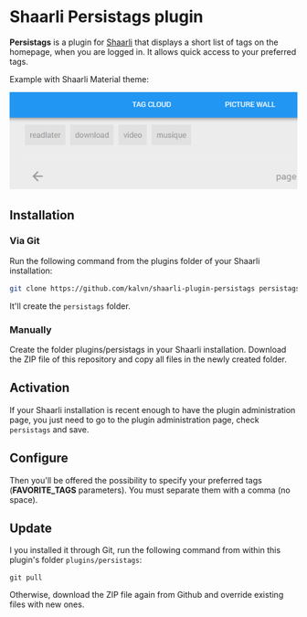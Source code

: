 # Shaarli Persistags plugin

**Persistags** is a plugin for [Shaarli](https://github.com/shaarli/shaarli) that displays a short list of tags on the homepage, when you are logged in. It allows quick access to your preferred tags.

Example with Shaarli Material theme:

![Shaarli Persistags plugin preview](https://raw.githubusercontent.com/kalvn/shaarli-plugin-persistags/master/preview.png)

## Installation
### Via Git

Run the following command from the plugins folder of your Shaarli installation:

```sh
git clone https://github.com/kalvn/shaarli-plugin-persistags persistags
```

It'll create the `persistags` folder.

### Manually

Create the folder plugins/persistags in your Shaarli installation. Download the ZIP file of this repository and copy all files in the newly created folder.

## Activation
If your Shaarli installation is recent enough to have the plugin administration page, you just need to go to the plugin administration page, check `persistags` and save.

## Configure
Then you'll be offered the possibility to specify your preferred tags (**FAVORITE_TAGS** parameters). You must separate them with a comma (no space).

## Update
I you installed it through Git, run the following command from within this plugin's folder `plugins/persistags`:

```shell
git pull
```

Otherwise, download the ZIP file again from Github and override existing files with new ones.